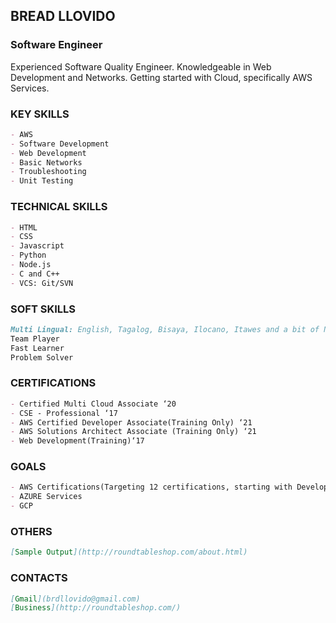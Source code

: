 ## BREAD LLOVIDO
### Software Engineer

Experienced Software Quality Engineer. Knowledgeable in Web Development and Networks. Getting started with Cloud, specifically AWS Services.


### KEY SKILLS
```markdown
- AWS
- Software Development
- Web Development
- Basic Networks
- Troubleshooting
- Unit Testing
```


### TECHNICAL SKILLS
```markdown
- HTML
- CSS
- Javascript
- Python
- Node.js
- C and C++
- VCS: Git/SVN
```


### SOFT SKILLS
```markdown
Multi Lingual: English, Tagalog, Bisaya, Ilocano, Itawes and a bit of Nihongo
Team Player
Fast Learner
Problem Solver
```


### CERTIFICATIONS
```markdown
- Certified Multi Cloud Associate ‘20
- CSE - Professional ‘17
- AWS Certified Developer Associate(Training Only) ‘21
- AWS Solutions Architect Associate (Training Only) ‘21
- Web Development(Training)‘17
```

### GOALS
```markdown
- AWS Certifications(Targeting 12 certifications, starting with Developer Associate)
- AZURE Services
- GCP
```

### OTHERS
```markdown
[Sample Output](http://roundtableshop.com/about.html)

```

### CONTACTS
```markdown
[Gmail](brdllovido@gmail.com)
[Business](http://roundtableshop.com/)

```



